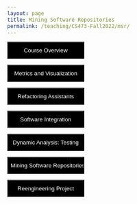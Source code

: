 ```yaml
---
layout: page
title: Mining Software Repositories
permalink: /teaching/CS473-Fall2022/msr/
---
```


<form action="/teaching/CS473-Fall2022/">
    <input type="submit" style="background-color:black;color:white;width:180px;
height:40px;" value="Course Overview" />
</form>
<form action="/teaching/CS473-Fall2022/metrics/">
    <input type="submit" style="background-color:black;color:white;width:180px;
height:40px;" value="Metrics and Visualization" />
</form>
<form action="/teaching/CS473-Fall2022/refactoring/">
    <input type="submit" style="background-color:black;color:white;width:180px;
height:40px;" value="Refactoring Assistants" />
</form>
<form action="/teaching/CS473-Fall2022/integration/">
    <input type="submit" style="background-color:black;color:white;width:180px;
height:40px;" value="Software Integration" />
</form>
<form action="/teaching/CS473-Fall2022/dynamic/">
    <input type="submit" style="background-color:black;color:white;width:180px;
height:40px;" value="Dynamic Analysis: Testing" />
</form>
<form action="/teaching/CS473-Fall2022/msr/">
    <input type="submit" style="background-color:black;color:white;width:180px;
height:40px;" value="Mining Software Repositories" />
</form>
<form action="/teaching/CS473-Fall2022/project/">
    <input type="submit" style="background-color:black;color:white;width:180px;
height:40px;" value="Reengineering Project" />
</form>

<br/>
<br/>